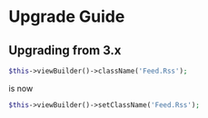 # Upgrade Guide

## Upgrading from 3.x

```php
$this->viewBuilder()->className('Feed.Rss');
```
is now

```php
$this->viewBuilder()->setClassName('Feed.Rss');
```
